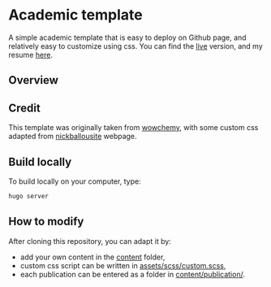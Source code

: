 # Academic template

A simple academic template that is easy to deploy on Github page, and relatively
easy to customize using css. You can find the [live](https://simongravelle.github.io/) version, and my resume [here](https://simongravelle.github.io/files/resume/resume-simon-gravelle.pdf).

## Overview


## Credit

This template was originally taken from [wowchemy](https://wowchemy.com/), with some custom css
adapted from [nickballousite](https://github.com/nballou) webpage.

## Build locally

To build locally on your computer, type:

```bash
hugo server
```

## How to modify

After cloning this repository, you can adapt it by:

- add your own content in the [content](content/) folder,
- custom css script can be written in [assets/scss/custom.scss](assets/scss/custom.scss),
- each publication can be entered as a folder in [content/publication/](content/publication/).
